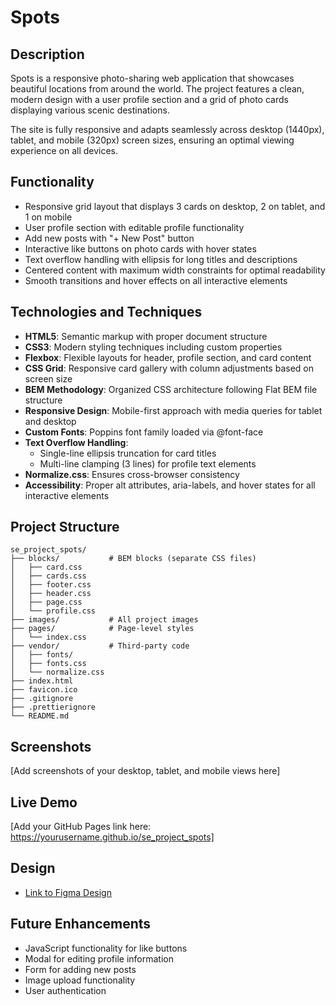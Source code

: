 # Spots

## Description

Spots is a responsive photo-sharing web application that showcases beautiful locations from around the world. The project features a clean, modern design with a user profile section and a grid of photo cards displaying various scenic destinations.

The site is fully responsive and adapts seamlessly across desktop (1440px), tablet, and mobile (320px) screen sizes, ensuring an optimal viewing experience on all devices.

## Functionality

- Responsive grid layout that displays 3 cards on desktop, 2 on tablet, and 1 on mobile
- User profile section with editable profile functionality
- Add new posts with "+ New Post" button
- Interactive like buttons on photo cards with hover states
- Text overflow handling with ellipsis for long titles and descriptions
- Centered content with maximum width constraints for optimal readability
- Smooth transitions and hover effects on all interactive elements

## Technologies and Techniques

- **HTML5**: Semantic markup with proper document structure
- **CSS3**: Modern styling techniques including custom properties
- **Flexbox**: Flexible layouts for header, profile section, and card content
- **CSS Grid**: Responsive card gallery with column adjustments based on screen size
- **BEM Methodology**: Organized CSS architecture following Flat BEM file structure
- **Responsive Design**: Mobile-first approach with media queries for tablet and desktop
- **Custom Fonts**: Poppins font family loaded via @font-face
- **Text Overflow Handling**: 
  - Single-line ellipsis truncation for card titles
  - Multi-line clamping (3 lines) for profile text elements
- **Normalize.css**: Ensures cross-browser consistency
- **Accessibility**: Proper alt attributes, aria-labels, and hover states for all interactive elements

## Project Structure

```
se_project_spots/
├── blocks/           # BEM blocks (separate CSS files)
│   ├── card.css
│   ├── cards.css
│   ├── footer.css
│   ├── header.css
│   ├── page.css
│   └── profile.css
├── images/           # All project images
├── pages/            # Page-level styles
│   └── index.css
├── vendor/           # Third-party code
│   ├── fonts/
│   ├── fonts.css
│   └── normalize.css
├── index.html
├── favicon.ico
├── .gitignore
├── .prettierignore
└── README.md
```

## Screenshots

[Add screenshots of your desktop, tablet, and mobile views here]

## Live Demo

[Add your GitHub Pages link here: https://yourusername.github.io/se_project_spots]

## Design

* [Link to Figma Design](https://www.figma.com/file/BBNm2bC3lj8QQMHlnqRsga/Sprint-3-Project-%E2%80%94-Spots?type=design&node-id=2%3A60&mode=design&t=afgNFybdorZO6cQo-1)

## Future Enhancements

- JavaScript functionality for like buttons
- Modal for editing profile information
- Form for adding new posts
- Image upload functionality
- User authentication